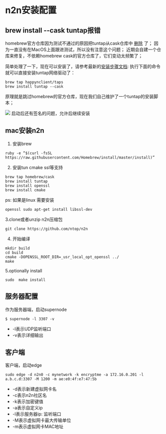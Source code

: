 # n2n安装配置

## brew install --cask tuntap报错

homebrew官方仓库因为测试不通过的原因把tuntap从cask仓库中 [删除](https://github.com/Homebrew/homebrew-cask/pull/113283) 了；
因为一直没有在MacOS上面跟进测试，所以没有注意这个问题；
近期会自建一个仓库来修复，不依赖homebrew cask的官方仓库了，它们变动太频繁了；

简单处理了一下，现在可以安装了，请参考最新的[安装步骤文档](https://forum.happyn.cn/d/6-macoshappyn):
执行下面的命令就可以直接安装tuntap网络驱动了：

```
brew tap happynclient/taps
brew install tuntap --cask
```

原理就是跳过homebrew的官方仓库，现在我们自己维护了一个tuntap的安装脚本；

![](&&&SFLOCALFILEPATH&&&42733555-fdb1aa8e-886d-11e8-9261-82aeb975e7b5.png)
启动后还有签名的问题，允许后继续安装

## mac安装n2n

1. 安装brew

```
ruby -e “$(curl -fsSL https://raw.githubusercontent.com/Homebrew/install/master/install)”
```

2. 安装tun cmake ssl等支持

```
brew tap homebrew/cask
brew install tuntap
brew install openssl
brew install cmake
```

ps: 如果是linux 需要安装 

```
openssl sudo apt-get install libssl-dev
```

3.clone或者unzip n2n压缩包

```
git clone https://github.com/ntop/n2n
```

4. 开始编译

```
mkdir build
cd build 
cmake -DOPENSSL_ROOT_DIR=_usr_local_opt_openssl ../
make
```

5.optionally install

```
sudo  make install
```

## 服务器配置

作为服务器端，启动supernode

```
$ supernode -l 3307 -v
```

* -l表示UDP监听端口
* -v表示详细输出

## 客户端

客户端，启动edge

```
sudo edge -d n2n0 -c mynetwork -k encryptme -a 172.16.0.201 -l a.b.c.d:3307 -M 1200 -m ae:e0:4f:e7:47:5b
```

* -d表示新建虚拟网卡名
* -c表示n2n社区名
* -k表示加密键值
* -a表示自定义ip
* -l表示服务器ip: 监听端口
* -M表示虚拟网卡最大传输单位
* -m表示虚拟网卡MAC地址
